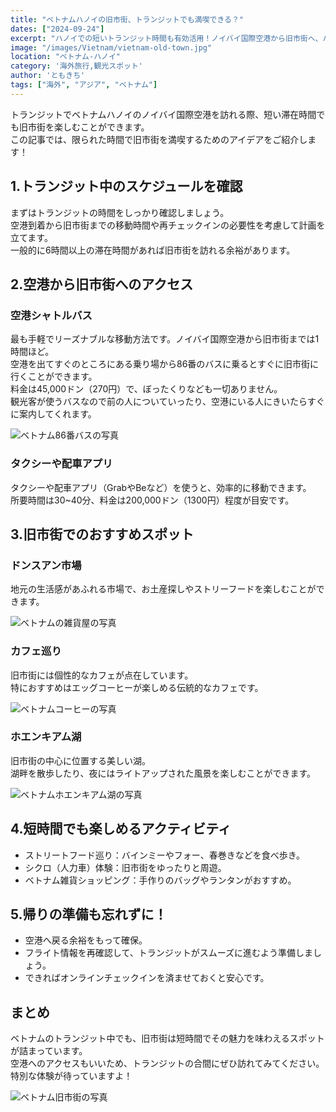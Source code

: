 ```yaml
---
title: "ベトナムハノイの旧市街、トランジットでも満喫できる？"
dates: ["2024-09-24"]
excerpt: "ハノイでの短いトランジット時間も有効活用！ノイバイ国際空港から旧市街へ、バスやタクシーで簡単にアクセスし、地元市場やエッグコーヒー、ホエンキアム湖など魅力溢れるスポットを効率よく楽しむための完全ガイドです。"
image: "/images/Vietnam/vietnam-old-town.jpg"
location: "ベトナム-ハノイ"
category: '海外旅行,観光スポット'
author: 'ともきち'
tags: ["海外", "アジア", "ベトナム"]
---
```


トランジットでベトナムハノイのノイバイ国際空港を訪れる際、短い滞在時間でも旧市街を楽しむことができます。  
この記事では、限られた時間で旧市街を満喫するためのアイデアをご紹介します！  

## 1.トランジット中のスケジュールを確認

まずはトランジットの時間をしっかり確認しましょう。  
空港到着から旧市街までの移動時間や再チェックインの必要性を考慮して計画を立てます。  
一般的に6時間以上の滞在時間があれば旧市街を訪れる余裕があります。  

## 2.空港から旧市街へのアクセス

### 空港シャトルバス

最も手軽でリーズナブルな移動方法です。ノイバイ国際空港から旧市街までは1時間ほど。  
空港を出てすぐのところにある乗り場から86番のバスに乗るとすぐに旧市街に行くことができます。  
料金は45,000ドン（270円）で、ぼったくりなども一切ありません。  
観光客が使うバスなので前の人についていったり、空港にいる人にきいたらすぐに案内してくれます。  

![ベトナム86番バスの写真](/images/Vietnam/vietnam-bus.jpg)

### タクシーや配車アプリ

タクシーや配車アプリ（GrabやBeなど）を使うと、効率的に移動できます。  
所要時間は30~40分、料金は200,000ドン（1300円）程度が目安です。  

## 3.旧市街でのおすすめスポット

### ドンスアン市場

地元の生活感があふれる市場で、お土産探しやストリーフードを楽しむことができます。  

![ベトナムの雑貨屋の写真](/images/Vietnam/vietnam-general-store.jpg)

### カフェ巡り

旧市街には個性的なカフェが点在しています。  
特におすすめはエッグコーヒーが楽しめる伝統的なカフェです。  

![ベトナムコーヒーの写真](/images/Vietnam/vietnam-coffee.jpg)

### ホエンキアム湖

旧市街の中心に位置する美しい湖。  
湖畔を散歩したり、夜にはライトアップされた風景を楽しむことができます。  

![ベトナムホエンキアム湖の写真](/images/Vietnam/ho-hoan-kiem-lake.jpg)

## 4.短時間でも楽しめるアクティビティ 

- ストリートフード巡り：バインミーやフォー、春巻きなどを食べ歩き。  
- シクロ（人力車）体験：旧市街をゆったりと周遊。  
- ベトナム雑貨ショッピング：手作りのバッグやランタンがおすすめ。  

## 5.帰りの準備も忘れずに！

- 空港へ戻る余裕をもって確保。  
- フライト情報を再確認して、トランジットがスムーズに進むよう準備しましょう。  
- できればオンラインチェックインを済ませておくと安心です。  

## まとめ

ベトナムのトランジット中でも、旧市街は短時間でその魅力を味わえるスポットが詰まっています。  
空港へのアクセスもいいため、トランジットの合間にぜひ訪れてみてください。  
特別な体験が待っていますよ！  

![ベトナム旧市街の写真](/images/Vietnam/vietnam-old-town2.jpg)
